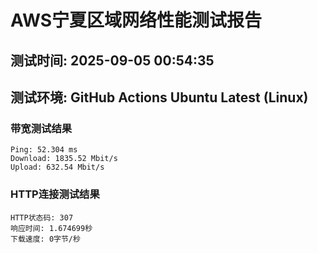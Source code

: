 # AWS宁夏区域网络性能测试报告
## 测试时间: 2025-09-05 00:54:35
## 测试环境: GitHub Actions Ubuntu Latest (Linux)

### 带宽测试结果
```
Ping: 52.304 ms
Download: 1835.52 Mbit/s
Upload: 632.54 Mbit/s
```

### HTTP连接测试结果
```
HTTP状态码: 307
响应时间: 1.674699秒
下载速度: 0字节/秒
```


